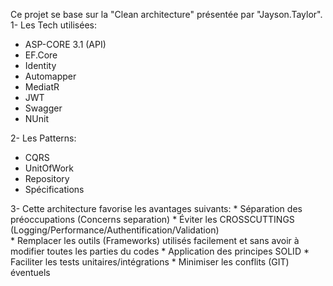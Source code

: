 Ce projet se base sur la "Clean architecture" présentée par "Jayson.Taylor".
1- Les Tech utilisées:
  * ASP-CORE 3.1 (API)
  * EF.Core
  * Identity
  * Automapper
  * MediatR
  * JWT
  * Swagger
  * NUnit

2- Les Patterns:
  * CQRS
  * UnitOfWork
  * Repository
  * Spécifications
 
3- Cette architecture favorise les avantages suivants:
    * Séparation des préoccupations (Concerns separation)
    * Éviter les CROSSCUTTINGS (Logging/Performance/Authentification/Validation)     
    * Remplacer les outils (Frameworks) utilisés facilement et sans avoir à modifier toutes les parties du codes
    * Application des principes SOLID
    * Faciliter les tests unitaires/intégrations
    * Minimiser les conflits (GIT) éventuels
